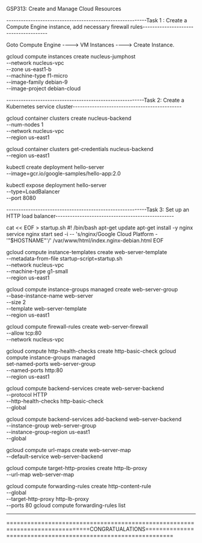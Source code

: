 GSP313: Create and Manage Cloud Resources 

----------------------------------------------------------Task 1 : Create a Compute Engine instance, add necessary firewall rules--------------------------------------


Goto Compute Engine 
----> VM Instances 
----> Create Instance.

gcloud compute instances create nucleus-jumphost \
          --network nucleus-vpc \
          --zone us-east1-b  \
          --machine-type f1-micro  \
          --image-family debian-9  \
          --image-project debian-cloud

---------------------------------------------------------Task 2: Create a Kubernetes service cluster---------------------------------------------

gcloud container clusters create nucleus-backend \
          --num-nodes 1 \
          --network nucleus-vpc \
          --region us-east1
          
          
gcloud container clusters get-credentials nucleus-backend \
          --region us-east1

kubectl create deployment hello-server \
          --image=gcr.io/google-samples/hello-app:2.0


kubectl expose deployment hello-server \
          --type=LoadBalancer \
          --port 8080
          
----------------------------------------------------------Task 3: Set up an HTTP load balancer-------------------------------------------------

cat << EOF > startup.sh
#! /bin/bash
apt-get update
apt-get install -y nginx
service nginx start
sed -i -- 's/nginx/Google Cloud Platform - '"\$HOSTNAME"'/' /var/www/html/index.nginx-debian.html
EOF

gcloud compute instance-templates create web-server-template \
          --metadata-from-file startup-script=startup.sh \
          --network nucleus-vpc \
          --machine-type g1-small \
          --region us-east1



gcloud compute instance-groups managed create web-server-group \
          --base-instance-name web-server \
          --size 2 \
          --template web-server-template \
          --region us-east1



gcloud compute firewall-rules create web-server-firewall \
          --allow tcp:80 \
          --network nucleus-vpc
          
          
          
gcloud compute http-health-checks create http-basic-check
gcloud compute instance-groups managed \
          set-named-ports web-server-group \
          --named-ports http:80 \
          --region us-east1


gcloud compute backend-services create web-server-backend \
          --protocol HTTP \
          --http-health-checks http-basic-check \
          --global
          
          
          
gcloud compute backend-services add-backend web-server-backend \
          --instance-group web-server-group \
          --instance-group-region us-east1 \
          --global


gcloud compute url-maps create web-server-map \
          --default-service web-server-backend
          
          
gcloud compute target-http-proxies create http-lb-proxy \
          --url-map web-server-map




gcloud compute forwarding-rules create http-content-rule \
        --global \
        --target-http-proxy http-lb-proxy \
        --ports 80
gcloud compute forwarding-rules list

------------------------------------------------------------------------------------------------------------------------------------------------------------
==============================================================================CONGRATUALATIONS==============================================================
